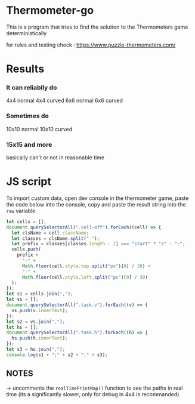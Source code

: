 # Thermometer-go

This is a program that tries to find the solution to the Thermometers game deterministically

for rules and testing check : https://www.puzzle-thermometers.com/

# Results

### It can reliablly do

4x4 normal
4x4 curved
6x6 normal
6x6 curved

### Sometimes do

10x10 normal
10x10 curved

### 15x15 and more

basically can't or not in reasonable time

# JS script

To import custom data, open dev console in the thermometer game,
paste the code below into the console, copy and paste the result string into the `raw` variable

```javascript
let cells = [];
document.querySelectorAll(".cell-off").forEach((cell) => {
  let clsName = cell.className;
  let classes = clsName.split(" ");
  let prefix = classes[classes.length - 2] === "start" ? "s" : "~";
  cells.push(
    prefix +
      "-" +
      Math.floor(cell.style.top.split("px")[0] / 30) +
      "-" +
      Math.floor(cell.style.left.split("px")[0] / 30)
  );
});
let s1 = cells.join(",");
let vs = [];
document.querySelectorAll(".task.v").forEach((v) => {
  vs.push(v.innerText);
});
let s2 = vs.join(",");
let hs = [];
document.querySelectorAll(".task.h").forEach((h) => {
  hs.push(h.innerText);
});
let s3 = hs.join(",");
console.log(s1 + ";" + s2 + ";" + s3);
```

## NOTES

-> uncomments the `realTimePrintMap()` function to see the paths in real time
(its a significantly slower, only for debug in 4x4 is recommanded)
